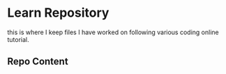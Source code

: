 # Learn Repository

this is where I keep files I have worked on following various coding online tutorial. 

## Repo Content 


